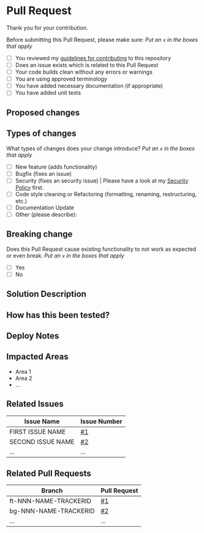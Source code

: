 <!-- Please provide a general summary of your changes in the Title above -->

# Pull Request
Thank you for your contribution.

Before submitting this Pull Request, please make sure: _Put an `x` in the boxes that apply_
- [ ] You reviewed my [guidelines for contributing](../CONTRIBUTING.md) to this repository
- [ ] Does an issue exists which is related to this Pull Request <!--- This project only accepts Pull Requests related to open issues -->
- [ ] Your code builds clean without any errors or warnings
- [ ] You are using approved terminology
- [ ] You have added necessary documentation (if appropriate)
- [ ] You have added unit tests

## Proposed changes
<!-- Please describe the big picture of your changes here to communicate why I should accept this Pull Request. Why is this change required? What problem does it solve? -->

## Types of changes
What types of changes does your change introduce? _Put an `x` in the boxes that apply_
- [ ] New feature (adds functionality)   <!-- If suggesting a new feature or change, please discuss it in an issue first -->
- [ ] Bugfix (fixes an issue)            <!-- If fixing a bug, there should be an issue describing it with steps to reproduce -->
- [ ] Security (fixes an security issue) | Please have a look at my [Security Policy](../SECURITY.md) first.
- [ ] Code style cleaning or Refactoring (formatting, renaming, restructuring, etc.)
- [ ] Documentation Update
- [ ] Other (please describe):

## Breaking change
Does this Pull Request cause existing functionality to not work as expected or even break. _Put an `x` in the boxes that apply_
- [ ] Yes
- [ ] No

## Solution Description
<!-- Describe your code changes in detail. Explain the technical solution you have provided and how it supports the project. Also explain why you chose the solution you did and what alternatives you considered, etc...-->

## How has this been tested?
<!--- Please describe in detail how you tested your changes. Include details of your testing environment, and the tests you ran to see how your change affects other areas of the code, etc. -->

## Deploy Notes
<!-- Notes regarding deployment of your work. These should note any step, like db migrations, manual work, organizational stuff, etc.-->

## Impacted Areas
<!-- Please list parts of the project that this Pull Request will affect -->
- Area 1
- Area 2
- ...

## Related Issues
<!-- Please list and link to related issues -->
Issue Name        | Issue Number                 
------------------| ---------------------------- 
FIRST ISSUE NAME  | [#1](/user/project/issues/1) 
SECOND ISSUE NAME | [#2](/user/project/issues/2) 
...               | ...

## Related Pull Requests
<!-- Please list and link related Pull Requests against other branches -->
Branch                | Pull Request
----------------------| --------------------------
ft-NNN-NAME-TRACKERID | [#1](/user/project/pull/1)
bg-NNN-NAME-TRACKERID | [#2](/user/project/pull/2)
...                   | ...